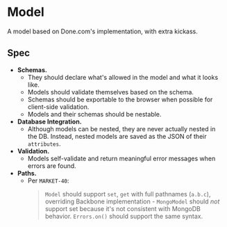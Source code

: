 # Model #

A model based on Done.com's implementation, with extra kickass.

## Spec ##

* **Schemas.**
  * They should declare what's allowed in the model and what it looks like.
  * Models should validate themselves based on the schema.
  * Schemas should be exportable to the browser when possible for client-side validation.
  * Models and their schemas should be nestable.
* **Database Integration.**
  * Although models can be nested, they are never actually nested in the DB. Instead, nested models are saved as the JSON of their `attributes`.
* **Validation.**
  * Models self-validate and return meaningful error messages when errors are found.
* **Paths.**
  * Per `MARKET-40`:
    > `Model` should support `set`, `get` with full pathnames (`a.b.c`), overriding Backbone implementation - `MongoModel` should *not* support set because it's not consistent with MongoDB behavior.
    > `Errors.on()` should support the same syntax.

